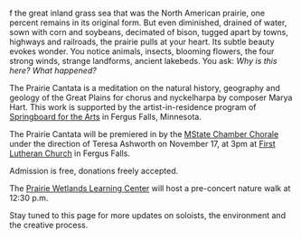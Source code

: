 f the great inland grass sea that was the North American prairie, one percent remains in its original form. But even diminished, drained of water, sown with corn and soybeans, decimated of bison, tugged apart by towns, highways and railroads, the prairie pulls at your heart. Its subtle beauty evokes wonder. You notice animals, insects, blooming flowers, the four strong winds, strange landforms, ancient lakebeds. You ask: _Why is this here? What happened?_

The Prairie Cantata is a meditation on the natural history, geography and geology of the Great Plains for chorus and nyckelharpa by composer Marya Hart. This work is supported by the artist-in-residence program of [Springboard for the Arts](https://springboardforthearts.org) in Fergus Falls, Minnesota.

The Prairie Cantata will be premiered in by the [MState Chamber Chorale](http://www.minnesota.edu) under the direction of Teresa Ashworth on November 17, at 3pm at [First Lutheran Church](http://www.firstlutheranchurchff.org/) in Fergus Falls.

Admission is free, donations freely accepted.

The [Prairie Wetlands Learning Center](https://www.fws.gov/refuge/fergus_falls_wmd/) will host a pre-concert nature walk at 12:30 p.m. 

Stay tuned to this page for more updates on soloists, the environment and the creative process.

